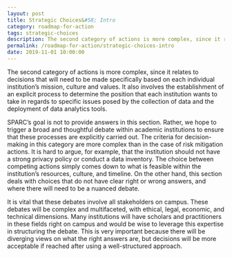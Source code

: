 ```yaml
---
layout: post
title: Strategic Choices&#58; Intro
category: roadmap-for-action
tags: strategic-choices
description: The second category of actions is more complex, since it relates to decisions that will need to be made specifically based on each individual institution’s mission, culture and values. It also involves the establishment of an explicit process to determine the position that each institution wants to take in regards to specific issues posed by the collection of data and the deployment of data analytics tools.
permalink: /roadmap-for-action/strategic-choices-intro
date: 2019-11-01 10:00:00
---
```


The second category of actions is more complex, since it relates to decisions that will need to be made specifically based on each individual institution’s mission, culture and values. It also involves the establishment of an explicit process to determine the position that each institution wants to take in regards to specific issues posed by the collection of data and the deployment of data analytics tools.

SPARC’s goal is not to provide answers in this section. Rather, we hope to trigger a broad and thoughtful debate within academic institutions to ensure that these processes are explicitly carried out. The criteria for decision-making in this category are more complex than in the case of risk mitigation actions. It is hard to argue, for example, that the institution should not have a strong privacy policy or conduct a data inventory. The choice between competing actions simply comes down to what is feasible within the institution’s resources, culture, and timeline. On the other hand, this section deals with choices that do not have clear right or wrong answers, and where there will need to be a nuanced debate.

It is vital that these debates involve all stakeholders on campus. These debates will be complex and multifaceted, with ethical, legal, economic, and technical dimensions. Many institutions will have scholars and practitioners in these fields right on campus and would be wise to leverage this expertise in structuring the debate. This is very important because there will be diverging views on what the right answers are, but decisions will be more acceptable if reached after using a well-structured approach.
